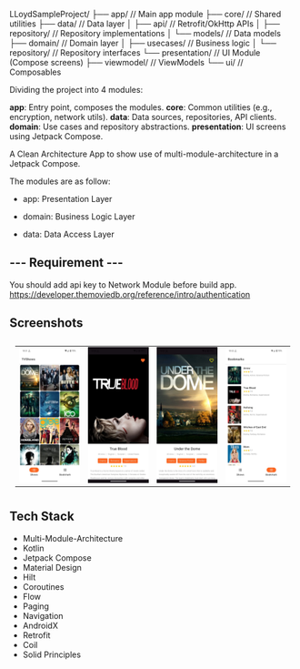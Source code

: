 LLoydSampleProject/
├── app/ // Main app module
├── core/ // Shared utilities
├── data/ // Data layer
│ ├── api/ // Retrofit/OkHttp APIs
│ ├── repository/ // Repository implementations
│ └── models/ // Data models
├── domain/ // Domain layer
│ ├── usecases/ // Business logic
│ └── repository/ // Repository interfaces
└── presentation/ // UI Module (Compose screens)
├── viewmodel/ // ViewModels
└── ui/ // Composables

Dividing the project into 4 modules:

**app**: Entry point, composes the modules.
**core**: Common utilities (e.g., encryption, network utils).
**data**: Data sources, repositories, API clients.
**domain**: Use cases and repository abstractions.
**presentation**: UI screens using Jetpack Compose.

A Clean Architecture App to show use of multi-module-architecture in a Jetpack Compose.

The modules are as follow:

* app: Presentation Layer

* domain: Business Logic Layer

* data: Data Access Layer

## --- Requirement ---

You should add api key to Network Module before build app.
https://developer.themoviedb.org/reference/intro/authentication

## Screenshots

<table style="padding:10px">
	<tr>
    	<td align="center">
			<img src="assets/home.jpeg" alt="Tv Shows" width="300"/>
    	</td>
		<td align="center">
			<img src="assets/details.jpeg" alt="Show Details" width="300"/>
    	</td>
        <td align="center">
			<img src="assets/details_bookmark.jpeg" alt="Show Details" width="300"/>
    	</td>
        <td align="center">
			<img src="assets/bookmarks.jpeg" alt="Bookmarks" width="300"/>
    	</td>
  	</tr>
</table>

## Tech Stack

* Multi-Module-Architecture
* Kotlin
* Jetpack Compose
* Material Design
* Hilt
* Coroutines
* Flow
* Paging
* Navigation
* AndroidX
* Retrofit
* Coil
* Solid Principles


